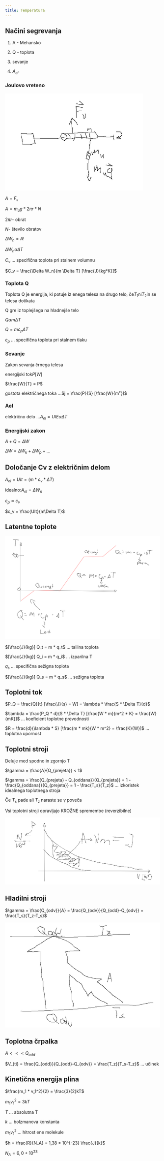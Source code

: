 ```yaml
---
title: Temperatura
---
```


## Načini segrevanja

1. A - Mehansko

2. Q - toplota

3. sevanje

4. $A_{el}$

### Joulovo vreteno

![alt text](img/joulovo_vreteno.png)

$A = F_s$

$A = m_u g * 2\pi r * N$

$2\pi r$- obrat

$N$- število obratov

$\Delta W_n = A$!

$\Delta W_n \alpha \Delta T$

$C_v$ ... specifična toplota pri stalnem volumnu

$C_v = \frac{\Delta W_n}{m \Delta T}  [\frac{J}{kg*K}]$

### Toplota Q

Toplota Q je energija, ki potuje iz enega telesa na drugo telo, če$T_1$ni$T_2$in se telesa dotikata

Q gre iz toplejšega na hladnejše telo

$Q \alpha m\Delta T$

$Q = mc_p\Delta T$

$c_p$ ... specifična toplota pri stalnem tlaku

### Sevanje

Zakon sevanja črnega telesa

energijski tok$P [W]$

$\frac{W}{T} = P$

gostota električnega toka ...$j = \frac{P}{S} [\frac{W}{m²}]$

### Ael
električno delo ...$A_{el} = UIE \alpha \Delta T$

### Energijski zakon

$A + Q = \Delta W$

$\Delta W = \Delta W_k + \Delta W_p + ...$

## Določanje Cv z električnim delom

$A_{el} = UIt = (m * c_v * \Delta T)$

idealno:$A_{el} = \Delta W_n$

$c_p \approx c_v$

$c_v = \frac{UIt}{m\Delta T}$

## Latentne toplote
![alt text](img/latentne_toplote.png)

$[\frac{J}{kg}] Q_t = m * q_t$ ... talilna toplota

$[\frac{J}{kg}] Q_i = m * q_i$ ... izparilna T

$q_s$ ... specifična sežigna toplota

$[\frac{J}{kg}] Q_s = m * q_s$ ... sežigna toplota

## Toplotni tok

$P_Q = \frac{Q}{t} [\frac{J}{s} = W] = \lambda * \frac{S * \Delta T}{d}$

$\lambda = \frac{P_Q * d}{S * \Delta T} [\frac{W * m}{m^2 * K} = \frac{W}{mK}]$ ... koeficient toplotne prevodnosti

$R = \frac{d}{\lambda * S} [\frac{m * mk}{W * m^2} = \frac{K}{W}]$ ... toplotna upornost

## Toplotni stroji

Deluje med spodno in zgornjo T

$\gamma = \frac{A}{Q_{prejeta}} < 1$

$\gamma = \frac{Q_{prejeta} - Q_{oddana}}{Q_{prejeta}} = 1 - \frac{Q_{oddana}}{Q_{prejeta}} = 1 - \frac{T_s}{T_z}$ ... izkoristek idealnega toplotnega stroja

Če $T_s$ pade ali $T_z$ naraste se $\gamma$ poveča

Vsi toplotni stroji opravljajo KROŽNE spremembe (reverzibilne)

![alt text](img/toplotni_stroji.png)

## Hladilni stroji

$\gamma = \frac{Q_{odv}}{A} = \frac{Q_{odv}}{Q_{odd}-Q_{odv}} = \frac{T_s}{T_z-T_s}$


![alt text](img/hladilni_stroj.png)

## Toplotna črpalka

$A <<< Q_{odd}$

$V_{ti} = \frac{Q_{odd}}{Q_{odd}-Q_{odv}} = \frac{T_z}{T_s-T_z}$ ... učinek

## Kinetična energija plina

$\frac{m_1 * v_1^2}{2} = \frac{3}{2}kT$

$m_1v_1^2 = 3kT$

$T$ ... absolutna T

$k$ ... bolzmanova konstanta

$m_1v_1^2$ ... hitrost ene molekule

$h = \frac{R}{N_A} = 1,38 * 10^{-23} \frac{J}{k}$

$N_A = 6,0 + 10^{23}$
